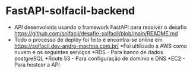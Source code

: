 # FastAPI-solfacil-backend

* API desenvolvida usando o framework FastAPI para resolver o desafio https://github.com/solfacil/desafio-solfacil/blob/main/README.md
* Todo o processo de deploy foi feito e encontra-se online em https://solfacil.dev-andre-machna.com.br/
    *Foi ultilizado a AWS como nuvem e os seguintes serviços
        *RDS - Para banco de dados postgreSQL
        *Route 53 - Para configuração de dominio e DNS
        *EC2 - Para hostear a API
      
